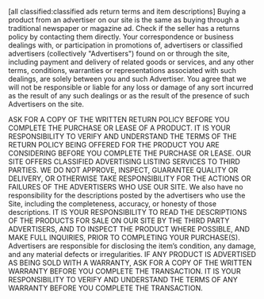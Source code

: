
[all classified:classified ads return terms and item descriptions]
Buying a product from an advertiser on our site is the same as buying through a traditional newspaper or magazine ad. Check if the seller has a returns policy by contacting them directly.  Your correspondence or business dealings with, or participation in promotions of, advertisers or classified advertisers (collectively "Advertisers") found on or through the site, including payment and delivery of related goods or services, and any other terms, conditions, warranties or representations associated with such dealings, are solely between you and such Advertiser. You agree that we will not be responsible or liable for any loss or damage of any sort incurred as the result of any such dealings or as the result of the presence of such Advertisers on the site.

ASK FOR A COPY OF THE WRITTEN RETURN POLICY BEFORE YOU COMPLETE THE PURCHASE OR LEASE OF A PRODUCT. IT IS YOUR RESPONSIBILITY TO VERIFY AND UNDERSTAND THE TERMS OF THE RETURN POLICY BEING OFFERED FOR THE PRODUCT YOU ARE CONSIDERING BEFORE YOU COMPLETE THE PURCHASE OR LEASE.  OUR SITE OFFERS CLASSIFIED ADVERTISING LISTING SERVICES TO THIRD PARTIES.  WE DO NOT APPROVE, INSPECT, GUARANTEE QUALITY OR DELIVERY, OR OTHERWISE TAKE RESPONSIBILITY FOR THE ACTIONS OR FAILURES OF THE ADVERTISERS WHO USE OUR SITE.
We also have no responsibility for the descriptions posted by the advertisers who use the Site, including the completeness, accuracy, or honesty of those descriptions.  IT IS YOUR RESPONSIBILITY TO READ THE DESCRIPTIONS OF THE PRODUCTS FOR SALE ON OUR SITE BY THE THIRD PARTY ADVERTISERS, AND TO INSPECT THE PRODUCT WHERE POSSIBLE, AND MAKE FULL INQUIRIES, PRIOR TO COMPLETING YOUR PURCHASE(S).  Advertisers are responsible for disclosing the item’s condition, any damage, and any material defects or irregularities. IF ANY PRODUCT IS ADVERTISED AS BEING SOLD WITH A WARRANTY, ASK FOR A COPY OF THE WRITTEN WARRANTY BEFORE YOU COMPLETE THE TRANSACTION. IT IS YOUR RESPONSIBILITY TO VERIFY AND UNDERSTAND THE TERMS OF ANY WARRANTY BEFORE YOU COMPLETE THE TRANSACTION.
